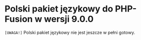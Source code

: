# Polski pakiet językowy do PHP-Fusion w wersji 9.0.0
 
 `[UWAGA!]` Polski pakiet językowy nie jest jeszcze w pełni gotowy.
